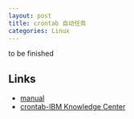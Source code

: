 ```yaml
---
layout: post
title: crontab 自动任务
categories: Linux
---
```

to be finished


## Links

- [manual](http://linuxtools-rst.readthedocs.io/zh_CN/latest/tool/crontab.html)
- [crontab-IBM Knowledge Center](https://www.ibm.com/support/knowledgecenter/zh/ssw_aix_71/com.ibm.aix.cmds1/crontab.htm)
